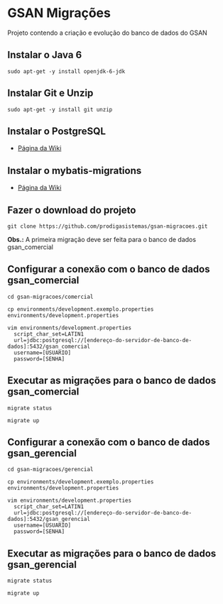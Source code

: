 # GSAN Migrações
Projeto contendo a criação e evolução do banco de dados do GSAN

## Instalar o Java 6
    sudo apt-get -y install openjdk-6-jdk

## Instalar Git e Unzip
    sudo apt-get -y install git unzip 

## Instalar o PostgreSQL
* [Página da Wiki](https://github.com/prodigasistemas/gsan/wiki/Instala%C3%A7%C3%A3o-07-PostgreSQL)

## Instalar o mybatis-migrations
* [Página da Wiki](https://github.com/prodigasistemas/gsan/wiki/Criando-Migra%C3%A7%C3%B5es-na-Base-de-Dados)

## Fazer o download do projeto
    git clone https://github.com/prodigasistemas/gsan-migracoes.git
    
**Obs.:** A primeira migração deve ser feita para o banco de dados gsan_comercial

## Configurar a conexão com o banco de dados gsan_comercial
    cd gsan-migracoes/comercial
    
    cp environments/development.exemplo.properties environments/development.properties

    vim environments/development.properties
      script_char_set=LATIN1
      url=jdbc:postgresql://[endereço-do-servidor-de-banco-de-dados]:5432/gsan_comercial
      username=[USUARIO]
      password=[SENHA]

## Executar as migrações para o banco de dados gsan_comercial
    migrate status

    migrate up

## Configurar a conexão com o banco de dados gsan_gerencial
    cd gsan-migracoes/gerencial
    
    cp environments/development.exemplo.properties environments/development.properties

    vim environments/development.properties
      script_char_set=LATIN1
      url=jdbc:postgresql://[endereço-do-servidor-de-banco-de-dados]:5432/gsan_gerencial
      username=[USUARIO]
      password=[SENHA]

## Executar as migrações para o banco de dados gsan_gerencial
    migrate status

    migrate up
